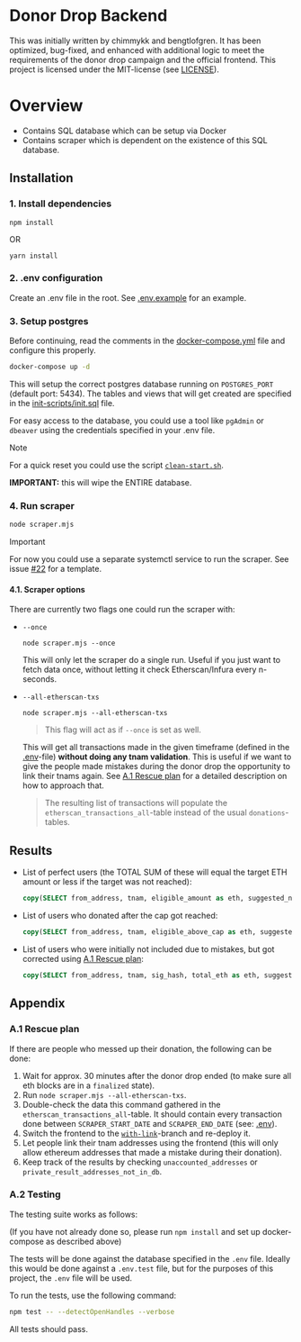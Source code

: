 # Donor Drop Backend

This was initially written by chimmykk and bengtlofgren. It has been optimized, bug-fixed, and enhanced with additional logic to meet the requirements of the donor drop campaign and the official frontend. This project is licensed under the MIT-license (see [LICENSE](./LICENSE)).

# Overview

- Contains SQL database which can be setup via Docker
- Contains scraper which is dependent on the existence of this SQL database.

## Installation

### 1. Install dependencies
```
npm install
```

OR

```
yarn install
```

### 2. .env configuration
Create an .env file in the root. See [.env.example](.env.example) for an example.

### 3. Setup postgres

Before continuing, read the comments in the [docker-compose.yml](./docker-compose.yml) file and configure this properly.

```bash
docker-compose up -d
```

This will setup the correct postgres database running on `POSTGRES_PORT` (default port: 5434). The tables and views that will get created are specified in the [init-scripts/init.sql](./init-scripts/init.sql) file.

For easy access to the database, you could use a tool like `pgAdmin` or `dbeaver` using the credentials specified in your .env file.

> [!NOTE]
>
> For a quick reset you could use the script [`clean-start.sh`](./clean-start.sh).
> 
> **IMPORTANT:** this will wipe the ENTIRE database.


### 4. Run scraper

```bash
node scraper.mjs
```

> [!IMPORTANT]
>
> For now you could use a separate systemctl service to run the scraper. See issue [#22](https://github.com/zenodeapp/donor-drop-backend/issues/22) for a template.

#### 4.1. Scraper options

There are currently two flags one could run the scraper with:

- `--once`

  ```
  node scraper.mjs --once
  ```

  This will only let the scraper do a single run. Useful if you just want to fetch data once, without letting it check Etherscan/Infura every n-seconds.


- `--all-etherscan-txs`

  ```
  node scraper.mjs --all-etherscan-txs
  ```
  
  > This flag will act as if `--once` is set as well.

  This will get all transactions made in the given timeframe (defined in the [.env](./.env.example)-file) **without doing any tnam validation**. This is useful if we want to give the people made mistakes during the donor drop the opportunity to link their tnams again. See [A.1 Rescue plan](https://github.com/zenodeapp/donor-drop-backend/edit/main/README.md#a1-rescue-plan) for a detailed description on how to approach that.

  > The resulting list of transactions will populate the `etherscan_transactions_all`-table instead of the usual `donations`-tables.

## Results

- List of perfect users (the TOTAL SUM of these will equal the target ETH amount or less if the target was not reached):

  ```sql
  copy(SELECT from_address, tnam, eligible_amount as eth, suggested_nam FROM private_result_eligible_addresses_finalized_in_db) To '/var/lib/postgresql/private_result_eligible_addresses_finalized_in_db.csv' With CSV DELIMITER ',' HEADER;
  ```

- List of users who donated after the cap got reached:

  ```sql
  copy(SELECT from_address, tnam, eligible_above_cap as eth, suggested_nam FROM private_result_above_cap_addresses_in_db) To '/var/lib/postgresql/private_result_above_cap_addresses_in_db.csv' With CSV DELIMITER ',' HEADER;
  ```

- List of users who were initially not included due to mistakes, but got corrected using [A.1 Rescue plan](https://github.com/zenodeapp/donor-drop-backend/edit/main/README.md#a1-rescue-plan):

  ```sql
  copy(SELECT from_address, tnam, sig_hash, total_eth as eth, suggested_nam FROM private_result_addresses_not_in_db) To '/var/lib/postgresql/private_result_addresses_not_in_db.csv' With CSV DELIMITER ',' HEADER;
  ```

## Appendix

### A.1 Rescue plan

If there are people who messed up their donation, the following can be done:

1. Wait for approx. 30 minutes after the donor drop ended (to make sure all eth blocks are in a `finalized` state).
2. Run ```node scraper.mjs --all-etherscan-txs```.
3. Double-check the data this command gathered in the `etherscan_transactions_all`-table. It should contain every transaction done between `SCRAPER_START_DATE` and `SCRAPER_END_DATE` (see: [.env](./.env.example)).
4. Switch the frontend to the [`with-link`](https://github.com/zenodeapp/donor-drop-frontend/tree/with-link)-branch and re-deploy it.
5. Let people link their tnam addresses using the frontend (this will only allow ethereum addresses that made a mistake during their donation).
6. Keep track of the results by checking `unaccounted_addresses` or `private_result_addresses_not_in_db`.

### A.2 Testing

The testing suite works as follows:

(If you have not already done so, please run `npm install` and set up docker-compose as described above)

The tests will be done against the database specified in the `.env` file. Ideally this would be done against a `.env.test` file, but for the purposes of this project, the `.env` file will be used.

To run the tests, use the following command:

```bash
npm test -- --detectOpenHandles --verbose
```

All tests should pass.
